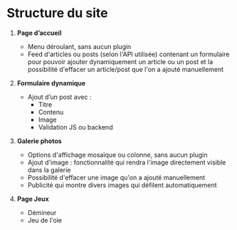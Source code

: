 # Structure du site

1. **Page d’accueil**
   - Menu déroulant, sans aucun plugin
   - Feed d'articles ou posts (selon l'API utilisée) contenant un formulaire pour pouvoir ajouter dynamiquement un article ou un post et la possibilité d'effacer un article/post que l'on a ajouté manuellement

2. **Formulaire dynamique**
   - Ajout d’un post avec :
     - Titre
     - Contenu
     - Image
     - Validation JS ou backend

3. **Galerie photos**
   - Options d'affichage mosaïque ou colonne, sans aucun plugin
   - Ajout d'image : fonctionnalité qui rendra l'image directement visible dans la galerie
   - Possibilité d'effacer une image qu'on a ajouté manuellement
   - Publicité qui montre divers images qui défilent automatiquement

4. **Page Jeux**
   - Démineur
   - Jeu de l'oie


